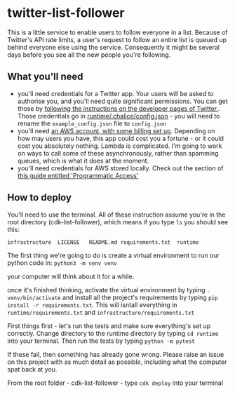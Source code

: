 # twitter-list-follower

This is a little service to enable users to follow everyone in a list. Because of Twitter's API rate limits, a user's request to follow an entire list is queued up behind everyone else using the service. Consequently it might be several days before you see all the new people you're following. 

## What you'll need

- you'll need credentials for a Twitter app. Your users will be asked to authorise you, and you'll need quite significant permissions. You can get those by [following the instructions on the developer pages of Twitter.](https://developer.twitter.com/en/docs/getting-started). Those credentials go in [runtime/.chalice/config.json](./runtime/.chalice/example_config.json) - you will need to rename the `example_config.json` file to `config.json`
- you'll need [an AWS account, with some billing set up](https://aws.amazon.com/premiumsupport/knowledge-center/create-and-activate-aws-account/). Depending on how may users you have, this app could cost you a fortune - or it could cost you absolutely nothing. Lambda is complicated. I'm going to work on ways to call some of these asynchronously, rather than spamming queues, which is what it does at the moment.
- you'll need credentials for AWS stored locally. Check out the section of [this guide entitled 'Programmatic Access'](https://docs.aws.amazon.com/general/latest/gr/aws-sec-cred-types.html)

## How to deploy

You'll need to use the terminal. All of these instruction assume you're in the root directory (cdk-list-follower), which means if you type `ls` you should see this:
```
infrastructure  LICENSE   README.md requirements.txt  runtime
```
The first thing we're going to do is create a virtual environment to run our python code in:
`python3 -m venv venv`

your computer will think about it for a while.

once it's finished thinking, activate the virtual environment by typing `. venv/bin/activate` and install all the project's requirements by typing `pip install -r requirements.txt`. This will isntall everything in `runtime/requirements.txt` and `infrastructure/requirements.txt`

First things first - let's run the tests and make sure everything's set up correctly. Change directory to the runtime directory by typing `cd runtime` into your terminal. Then run the tests by typing `python -m pytest`

If these fail, then something has already gone wrong. Please raise an issue on this project with as much detail as possible, including what the computer spat back at you.

From the root folder - cdk-list-follower - type `cdk deploy` into your terminal
